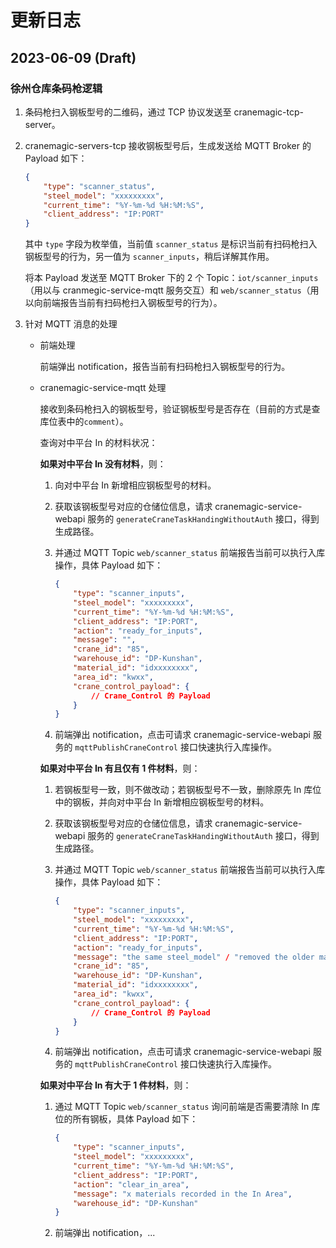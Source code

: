 # 更新日志

## 2023-06-09 (Draft)

### 徐州仓库条码枪逻辑

1. 条码枪扫入钢板型号的二维码，通过 TCP 协议发送至 cranemagic-tcp-server。

2. cranemagic-servers-tcp 接收钢板型号后，生成发送给 MQTT Broker 的 Payload 如下：

    ```json
    {
        "type": "scanner_status",
        "steel_model": "xxxxxxxxx",
        "current_time": "%Y-%m-%d %H:%M:%S",
        "client_address": "IP:PORT"
    }
    ```

    其中 `type` 字段为枚举值，当前值 `scanner_status` 是标识当前有扫码枪扫入钢板型号的行为，另一值为 `scanner_inputs`，稍后详解其作用。

    将本 Payload 发送至 MQTT Broker 下的 2 个 Topic：`iot/scanner_inputs`（用以与 cranmegic-service-mqtt 服务交互）和 `web/scanner_status`（用以向前端报告当前有扫码枪扫入钢板型号的行为）。

3. 针对 MQTT 消息的处理

    - 前端处理

        前端弹出 notification，报告当前有扫码枪扫入钢板型号的行为。

    - cranemagic-service-mqtt 处理

        接收到条码枪扫入的钢板型号，验证钢板型号是否存在（目前的方式是查库位表中的`comment`）。

        查询对中平台 In 的材料状况：

        **如果对中平台 In 没有材料**，则：

        1. 向对中平台 In 新增相应钢板型号的材料。

        2. 获取该钢板型号对应的仓储位信息，请求 cranemagic-service-webapi 服务的 `generateCraneTaskHandingWithoutAuth` 接口，得到生成路径。

        3. 并通过 MQTT Topic `web/scanner_status` 前端报告当前可以执行入库操作，具体 Payload 如下：

            ```json
            {
                "type": "scanner_inputs",
                "steel_model": "xxxxxxxxx",
                "current_time": "%Y-%m-%d %H:%M:%S",
                "client_address": "IP:PORT",
                "action": "ready_for_inputs",
                "message": "",
                "crane_id": "85",
                "warehouse_id": "DP-Kunshan",
                "material_id": "idxxxxxxxx",
                "area_id": "kwxx",
                "crane_control_payload": {
                    // Crane_Control 的 Payload
                }
            }
            ```

        4. 前端弹出 notification，点击可请求 cranemagic-service-webapi 服务的 `mqttPublishCraneControl` 接口快速执行入库操作。

        **如果对中平台 In 有且仅有 1 件材料**，则：

        1. 若钢板型号一致，则不做改动；若钢板型号不一致，删除原先 In 库位中的钢板，并向对中平台 In 新增相应钢板型号的材料。

        2. 获取该钢板型号对应的仓储位信息，请求 cranemagic-service-webapi 服务的 `generateCraneTaskHandingWithoutAuth` 接口，得到生成路径。

        3. 并通过 MQTT Topic `web/scanner_status` 前端报告当前可以执行入库操作，具体 Payload 如下：

            ```json
            {
                "type": "scanner_inputs",
                "steel_model": "xxxxxxxxx",
                "current_time": "%Y-%m-%d %H:%M:%S",
                "client_address": "IP:PORT",
                "action": "ready_for_inputs",
                "message": "the same steel_model" / "removed the older material",
                "crane_id": "85",
                "warehouse_id": "DP-Kunshan",
                "material_id": "idxxxxxxxx",
                "area_id": "kwxx",
                "crane_control_payload": {
                    // Crane_Control 的 Payload
                }
            }
            ```

        4. 前端弹出 notification，点击可请求 cranemagic-service-webapi 服务的 `mqttPublishCraneControl` 接口快速执行入库操作。

        **如果对中平台 In 有大于 1 件材料**，则：

        1. 通过 MQTT Topic `web/scanner_status` 询问前端是否需要清除 In 库位的所有钢板，具体 Payload 如下：

            ```json
            {
                "type": "scanner_inputs",
                "steel_model": "xxxxxxxxx",
                "current_time": "%Y-%m-%d %H:%M:%S",
                "client_address": "IP:PORT",
                "action": "clear_in_area",
                "message": "x materials recorded in the In Area",
                "warehouse_id": "DP-Kunshan"
            }
            ```

        2. 前端弹出 notification，...

